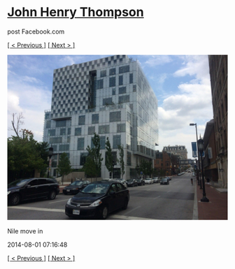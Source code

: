 # [John Henry Thompson](../README.md)
post Facebook.com

[[ < Previous ]](2014-08-01-3.md) [[ Next > ]](2014-08-01-5.md)

[![](../media/2014-08-01/Nile-move-in-3.jpg)](../README.md)

Nile move in

2014-08-01 07:16:48

[[ < Previous ]](2014-08-01-3.md) [[ Next > ]](2014-08-01-5.md)
